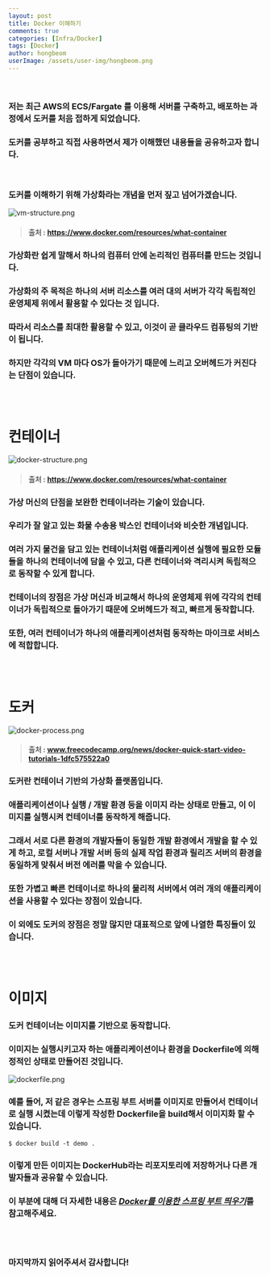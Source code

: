 ```yaml
---
layout: post
title: Docker 이해하기
comments: true
categories: [Infra/Docker]
tags: [Docker]
author: hongbeom
userImage: /assets/user-img/hongbeom.png
---
```

<br>

### 저는 최근 AWS의 **ECS/Fargate** 를 이용해 서버를 구축하고, 배포하는 과정에서 도커를 처음 접하게 되었습니다.
### 도커를 공부하고 직접 사용하면서 제가 이해했던 내용들을 공유하고자 합니다.
<br/>

### 도커를 이해하기 위해 가상화라는 개념을 먼저 짚고 넘어가겠습니다.
![vm-structure.png](/assets/post-img/docker/vm-structure.png)
>#### 출처 : https://www.docker.com/resources/what-container

### 가상화란 쉽게 말해서 하나의 컴퓨터 안에 논리적인 컴퓨터를 만드는 것입니다. 
### 가상화의 주 목적은 하나의 서버 리소스를 여러 대의 서버가 각각 독립적인 운영체제 위에서 활용할 수 있다는 것 입니다.
### 따라서 리소스를 최대한 활용할 수 있고, 이것이 곧 클라우드 컴퓨팅의 기반이 됩니다.
### 하지만 각각의 VM 마다 OS가 돌아가기 때문에 느리고 오버헤드가 커진다는 단점이 있습니다.
<br/>
<br/>

# 컨테이너
![docker-structure.png](/assets/post-img/docker/docker-structure.png)
>#### 출처 : https://www.docker.com/resources/what-container

### 가상 머신의 단점을 보완한 컨테이너라는 기술이 있습니다.
### 우리가 잘 알고 있는 화물 수송용 박스인 컨테이너와 비슷한 개념입니다.
### 여러 가지 물건을 담고 있는 컨테이너처럼 애플리케이션 실행에 필요한 모듈들을 하나의 컨테이너에 담을 수 있고, 다른 컨테이너와 격리시켜 독립적으로 동작할 수 있게 합니다.
### 컨테이너의 장점은 가상 머신과 비교해서 하나의 운영체제 위에 각각의 컨테이너가 독립적으로 돌아가기 때문에 오버헤드가 적고, 빠르게 동작합니다.
### 또한, 여러 컨테이너가 하나의 애플리케이션처럼 동작하는 마이크로 서비스에 적합합니다.
<br/>
<br/>

# 도커
![docker-process.png](/assets/post-img/docker/docker-process.png)
>#### 출처 : www.freecodecamp.org/news/docker-quick-start-video-tutorials-1dfc575522a0

### 도커란 **컨테이너 기반의 가상화 플랫폼**입니다.
### 애플리케이션이나 실행 / 개발 환경 등을 **이미지** 라는 상태로 만들고, 이 이미지를 실행시켜 컨테이너를 동작하게 해줍니다.
### 그래서 서로 다른 환경의 개발자들이 동일한 개발 환경에서 개발을 할 수 있게 하고, 로컬 서버나 개발 서버 등의 실제 작업 환경과 릴리즈 서버의 환경을 동일하게 맞춰서 버전 에러를 막을 수 있습니다.
### 또한 가볍고 빠른 컨테이너로 하나의 물리적 서버에서 여러 개의 애플리케이션을 사용할 수 있다는 장점이 있습니다.
### 이 외에도 도커의 장점은 정말 많지만 대표적으로 앞에 나열한 특징들이 있습니다.
<br/>
<br/>

# 이미지
### 도커 컨테이너는 **이미지**를 기반으로 동작합니다.
### 이미지는 실행시키고자 하는 애플리케이션이나 환경을 **Dockerfile**에 의해 정적인 상태로 만들어진 것입니다.
![dockerfile.png](/assets/post-img/docker/dockerfile.png)
### 예를 들어, 저 같은 경우는 스프링 부트 서버를 이미지로 만들어서 컨테이너로 실행 시켰는데 이렇게 작성한 Dockerfile을 build해서 이미지화 할 수 있습니다.
```
$ docker build -t demo .
```
### 이렇게 만든 이미지는 **DockerHub**라는 리포지토리에 저장하거나 다른 개발자들과 공유할 수 있습니다.
### 이 부분에 대해 더 자세한 내용은 [***Docker를 이용한 스프링 부트 띄우기***](https://wa-ncs.github.io/infra/docker/2020/05/09/docker-springboot.html)를 참고해주세요.
<br/>
<br/>

### 마지막까지 읽어주셔서 감사합니다!